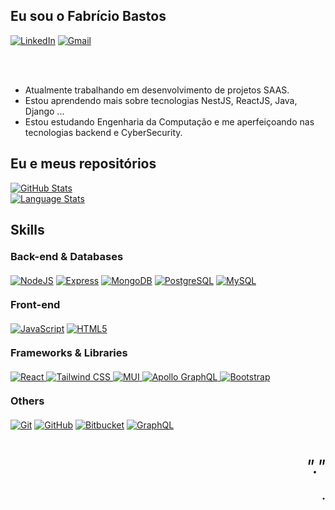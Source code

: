 ## Eu sou o Fabrício Bastos

<div>
 <a href = "https://www.linkedin.com/in/fabricio-bastos-cardoso-a1837525b/"><img alt="LinkedIn" src="https://img.shields.io/badge/LinkedIn-0A66C2?style=for-the-badge&logo=LinkedIn&logoColor=white" /></a>
 <a href = "mailto:fabriciobc47@gmail.com"><img alt="Gmail" src="https://img.shields.io/badge/Gmail-EA4335?style=for-the-badge&logo=Gmail&logoColor=white" /></a>
</div>

<br /><br />

-   Atualmente trabalhando em desenvolvimento de projetos SAAS.
-   Estou aprendendo mais sobre tecnologias NestJS, ReactJS, Java, Django ...
-   Estou estudando Engenharia da Computação e me aperfeiçoando nas tecnologias backend e CyberSecurity.

<h2 style="border: none !important">Eu e meus repositórios</h2>
<div>
 <div><a href="#"><img alt="GitHub Stats" src="https://github-readme-stats.vercel.app/api?username=FabCode100&show_icons=true&hide_border=true&theme=dark" /></a></div>

 <div><a href="#"><img alt="Language Stats" src="https://github-readme-stats.vercel.app/api/top-langs/?username=FabCode100&layout=compact&theme=dark&hide_border=true" /></a></div>
</div>

<div> 
 
 <h2 style="border: none !important">Skills</h2>

 <h3 style="margin: 20px 0;border: none !important">Back-end & Databases</h3><p />

 <div style="display: inline_block">
   <a href="https://nodejs.org/"><img src="https://img.shields.io/badge/NodeJS%20-%23339933.svg?&style=for-the-badge&logo=Node.js&logoColor=black" alt="NodeJS"/></a>
   <a href="https://expressjs.com/"><img src="https://img.shields.io/badge/ExpressJS%20-%23000000.svg?&style=for-the-badge&logo=Express&logoColor=white" alt="Express"/></a>
   <a href="https://www.mongodb.com/"><img src="https://img.shields.io/badge/MongoDB%20-%2347A248.svg?&style=for-the-badge&logo=MongoDB&logoColor=black" alt="MongoDB"/></a>
   <a href="https://www.postgresql.org/"><img src="https://img.shields.io/badge/PostgreSQL%20-%23339933.svg?&style=for-the-badge&logo=PostgreSQL&logoColor=black" alt="PostgreSQL"/></a>
   <a href="https://www.mysql.com/"><img src="https://img.shields.io/badge/MySQL%20-%234479A1.svg?&style=for-the-badge&logo=MySQL&logoColor=black" alt="MySQL"/></a>
 </div></p>

 <h3 style="margin: 20px 0;border: none !important">Front-end</h3><p />

 <div style="display: inline_block">
   <a href="https://www.javascript.com/"><img src="https://img.shields.io/badge/JavaScript%20-%23F7DF1E.svg?&style=for-the-badge&logo=JavaScript&logoColor=black" alt="JavaScript"/></a>
   <a href="https://html.com/"><img src="https://img.shields.io/badge/HTML5%20-%23E34F26.svg?&style=for-the-badge&logo=HTML5&logoColor=black" alt="HTML5"/></a>
 </div></p>

 <h3 style="margin: 20px 0;border: none !important">Frameworks & Libraries</h3><p />

<div style="display: inline_block">
  <a href="https://reactjs.org/">
    <img src="https://img.shields.io/badge/React-%2361DAFB.svg?&style=for-the-badge&logo=react&logoColor=black" alt="React"/>
  </a>
  <a href="https://tailwindcss.com/">
    <img src="https://img.shields.io/badge/Tailwind_CSS-%2306B6D4.svg?&style=for-the-badge&logo=tailwindcss&logoColor=white" alt="Tailwind CSS"/>
  </a>
  <a href="https://mui.com/">
    <img src="https://img.shields.io/badge/MUI-%230081CB.svg?&style=for-the-badge&logo=mui&logoColor=white" alt="MUI"/>
  </a>
  <a href="https://www.apollographql.com/">
    <img src="https://img.shields.io/badge/Apollo_GraphQL-%23311C87.svg?&style=for-the-badge&logo=apollographql&logoColor=white" alt="Apollo GraphQL"/>
  </a>
  <a href="https://getbootstrap.com/">
    <img src="https://img.shields.io/badge/Bootstrap-%237952B3.svg?&style=for-the-badge&logo=bootstrap&logoColor=white" alt="Bootstrap"/>
  </a>
</div>


 <h3 style="margin: 20px 0;border: none !important">Others</h3><p />

 <div style="display: inline_block">
   <a href="https://git-scm.com/"><img src="https://img.shields.io/badge/Git%20-%23F05032.svg?&style=for-the-badge&logo=Git&logoColor=white" alt="Git"/></a>
   <a href="https://github.com/"><img src="https://img.shields.io/badge/GitHub%20-%23181717.svg?&style=for-the-badge&logo=GitHub&logoColor=white" alt="GitHub"/></a>
   <a href="https://bitbucket.org/"><img src="https://img.shields.io/badge/Bitbucket%20-%230052CC.svg?&style=for-the-badge&logo=Bitbucket&logoColor=white" alt="Bitbucket"/></a>
   <a href="https://graphql.org/"><img src="https://img.shields.io/badge/GraphQL%20-%23E10098.svg?&style=for-the-badge&logo=GraphQL&logoColor=white" alt="GraphQL"/></a>
 </div>

</div>

<div style="margin: 40px 0; text-align: right;" align="right">
 <em style="font-size: 30px">"."</em>
 <p style="font-size: 18px; font-weight: bold;">.</p>
</div>
